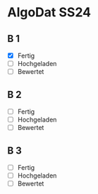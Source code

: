 # AlgoDat SS24
## B 1
- [x] Fertig
- [ ] Hochgeladen
- [ ] Bewertet

## B 2
- [ ] Fertig
- [ ] Hochgeladen
- [ ] Bewertet

## B 3
- [ ] Fertig
- [ ] Hochgeladen
- [ ] Bewertet
